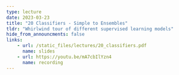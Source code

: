 ```yaml
---
type: lecture
date: 2023-03-23
title: "20 Classifiers - Simple to Ensembles"
tldr: "Whirlwind tour of different supervised learning models"
hide_from_announcments: false
links: 
    - url: /static_files/lectures/20_classifiers.pdf 
      name: slides
    - url: https://youtu.be/mA7cbIlYzn4
      name: recording
---
```

